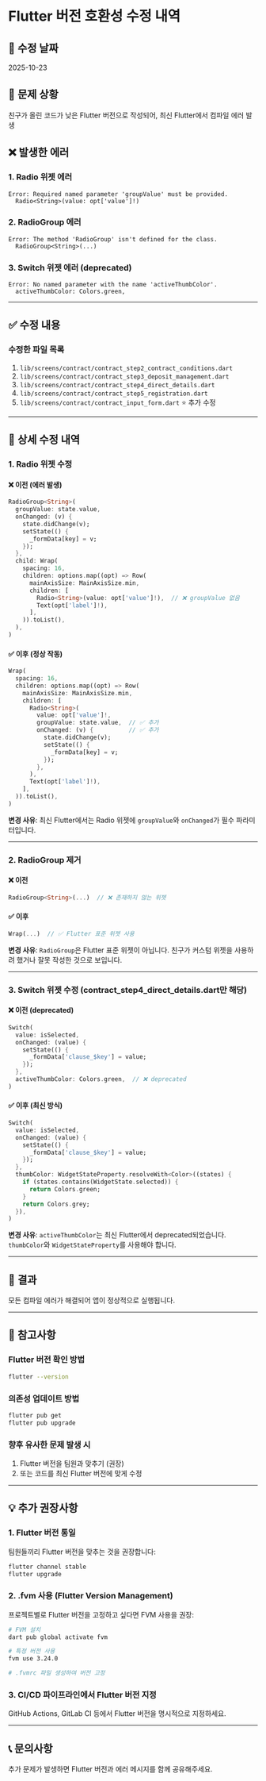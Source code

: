 # Flutter 버전 호환성 수정 내역

## 📅 수정 날짜
2025-10-23

## 🔧 문제 상황
친구가 올린 코드가 낮은 Flutter 버전으로 작성되어, 최신 Flutter에서 컴파일 에러 발생

## ❌ 발생한 에러

### 1. Radio 위젯 에러
```
Error: Required named parameter 'groupValue' must be provided.
  Radio<String>(value: opt['value']!)
```

### 2. RadioGroup 에러
```
Error: The method 'RadioGroup' isn't defined for the class.
  RadioGroup<String>(...)
```

### 3. Switch 위젯 에러 (deprecated)
```
Error: No named parameter with the name 'activeThumbColor'.
  activeThumbColor: Colors.green,
```

---

## ✅ 수정 내용

### 수정한 파일 목록
1. `lib/screens/contract/contract_step2_contract_conditions.dart`
2. `lib/screens/contract/contract_step3_deposit_management.dart`
3. `lib/screens/contract/contract_step4_direct_details.dart`
4. `lib/screens/contract/contract_step5_registration.dart`
5. `lib/screens/contract/contract_input_form.dart` ⭐ 추가 수정

---

## 📝 상세 수정 내역

### 1. Radio 위젯 수정

#### ❌ 이전 (에러 발생)
```dart
RadioGroup<String>(
  groupValue: state.value,
  onChanged: (v) {
    state.didChange(v);
    setState(() {
      _formData[key] = v;
    });
  },
  child: Wrap(
    spacing: 16,
    children: options.map((opt) => Row(
      mainAxisSize: MainAxisSize.min,
      children: [
        Radio<String>(value: opt['value']!),  // ❌ groupValue 없음
        Text(opt['label']!),
      ],
    )).toList(),
  ),
)
```

#### ✅ 이후 (정상 작동)
```dart
Wrap(
  spacing: 16,
  children: options.map((opt) => Row(
    mainAxisSize: MainAxisSize.min,
    children: [
      Radio<String>(
        value: opt['value']!,
        groupValue: state.value,  // ✅ 추가
        onChanged: (v) {          // ✅ 추가
          state.didChange(v);
          setState(() {
            _formData[key] = v;
          });
        },
      ),
      Text(opt['label']!),
    ],
  )).toList(),
)
```

**변경 사유**: 최신 Flutter에서는 Radio 위젯에 `groupValue`와 `onChanged`가 필수 파라미터입니다.

---

### 2. RadioGroup 제거

#### ❌ 이전
```dart
RadioGroup<String>(...)  // ❌ 존재하지 않는 위젯
```

#### ✅ 이후
```dart
Wrap(...)  // ✅ Flutter 표준 위젯 사용
```

**변경 사유**: `RadioGroup`은 Flutter 표준 위젯이 아닙니다. 친구가 커스텀 위젯을 사용하려 했거나 잘못 작성한 것으로 보입니다.

---

### 3. Switch 위젯 수정 (contract_step4_direct_details.dart만 해당)

#### ❌ 이전 (deprecated)
```dart
Switch(
  value: isSelected,
  onChanged: (value) {
    setState(() {
      _formData['clause_$key'] = value;
    });
  },
  activeThumbColor: Colors.green,  // ❌ deprecated
)
```

#### ✅ 이후 (최신 방식)
```dart
Switch(
  value: isSelected,
  onChanged: (value) {
    setState(() {
      _formData['clause_$key'] = value;
    });
  },
  thumbColor: WidgetStateProperty.resolveWith<Color>((states) {
    if (states.contains(WidgetState.selected)) {
      return Colors.green;
    }
    return Colors.grey;
  }),
)
```

**변경 사유**: `activeThumbColor`는 최신 Flutter에서 deprecated되었습니다. `thumbColor`와 `WidgetStateProperty`를 사용해야 합니다.

---

## 🎯 결과

모든 컴파일 에러가 해결되어 앱이 정상적으로 실행됩니다.

---

## 📌 참고사항

### Flutter 버전 확인 방법
```bash
flutter --version
```

### 의존성 업데이트 방법
```bash
flutter pub get
flutter pub upgrade
```

### 향후 유사한 문제 발생 시
1. Flutter 버전을 팀원과 맞추기 (권장)
2. 또는 코드를 최신 Flutter 버전에 맞게 수정

---

## 💡 추가 권장사항

### 1. Flutter 버전 통일
팀원들끼리 Flutter 버전을 맞추는 것을 권장합니다:
```bash
flutter channel stable
flutter upgrade
```

### 2. .fvm 사용 (Flutter Version Management)
프로젝트별로 Flutter 버전을 고정하고 싶다면 FVM 사용을 권장:
```bash
# FVM 설치
dart pub global activate fvm

# 특정 버전 사용
fvm use 3.24.0

# .fvmrc 파일 생성하여 버전 고정
```

### 3. CI/CD 파이프라인에서 Flutter 버전 지정
GitHub Actions, GitLab CI 등에서 Flutter 버전을 명시적으로 지정하세요.

---

## 📞 문의사항
추가 문제가 발생하면 Flutter 버전과 에러 메시지를 함께 공유해주세요.

